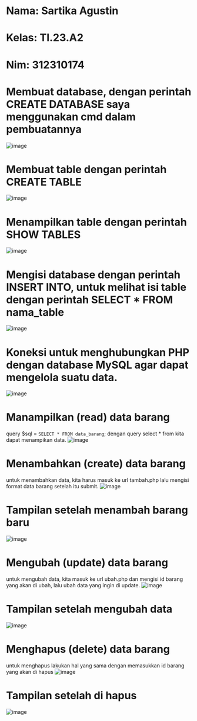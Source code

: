 # Nama: Sartika Agustin
# Kelas: TI.23.A2
# Nim: 312310174

# Membuat database, dengan perintah CREATE DATABASE saya menggunakan cmd dalam pembuatannya
![image](https://github.com/user-attachments/assets/35e39f6c-6cff-4b0d-a187-c78f3f907393)
# Membuat table dengan perintah CREATE TABLE
![image](https://github.com/user-attachments/assets/8e6e5597-b555-4f51-86af-42dff1186a3f)
# Menampilkan table dengan perintah SHOW TABLES
![image](https://github.com/user-attachments/assets/3f1a107f-9b82-41e7-bc33-0a5fe8368f32)
# Mengisi database dengan perintah INSERT INTO, untuk melihat isi table dengan perintah SELECT * FROM nama_table
![image](https://github.com/user-attachments/assets/4cee42a0-b704-4635-b9a2-2953fa3f883f)

# Koneksi untuk menghubungkan PHP dengan database MySQL agar dapat mengelola suatu data.
![image](https://github.com/user-attachments/assets/6418902c-2eeb-4d95-933e-6a40b8d48371)
# Manampilkan (read) data barang 
query $sql = `SELECT * FROM data_barang`; dengan query select * from kita dapat menampikan data.
![image](https://github.com/user-attachments/assets/fbb6366a-08b6-414d-9385-199325e19017)
# Menambahkan (create) data barang
untuk menambahkan data, kita harus masuk ke url tambah.php lalu mengisi format data barang setelah itu submit.
![image](https://github.com/user-attachments/assets/314236ac-4b6a-4f90-a4fc-405c5120c642)
# Tampilan setelah menambah barang baru
![image](https://github.com/user-attachments/assets/02f3bfaf-53f6-4e9f-8a0f-edf52936575c)
# Mengubah (update) data barang
untuk mengubah data, kita masuk ke url ubah.php dan mengisi id barang yang akan di ubah, lalu ubah data yang ingin di update.
![image](https://github.com/user-attachments/assets/21f795ec-773b-48d0-9886-b0d626d695df)
# Tampilan setelah mengubah data
![image](https://github.com/user-attachments/assets/b2ad9dd3-cb96-4d3b-8217-2494d4185e0b)
# Menghapus (delete) data barang
untuk menghapus lakukan hal yang sama dengan memasukkan id barang yang akan di hapus
![image](https://github.com/user-attachments/assets/8ad58e3e-b2b1-4eeb-bdbf-20117f5b7e74)
# Tampilan setelah di hapus
![image](https://github.com/user-attachments/assets/d23797db-f384-4d05-b11c-13829e878827)






